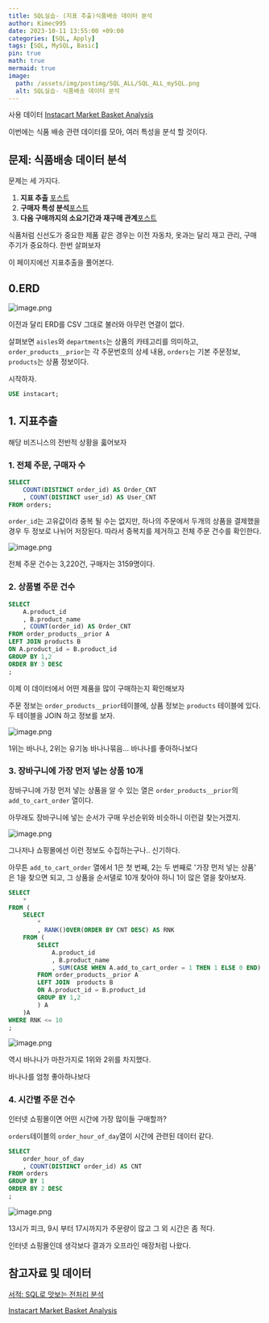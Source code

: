```yaml
---
title: SQL실습- (지표 추출)식품배송 데이터 분석
author: Kimec995
date: 2023-10-11 13:55:00 +09:00
categories: [SQL, Apply]
tags: [SQL, MySQL, Basic]
pin: true
math: true
mermaid: true
image: 
  path: /assets/img/postimg/SQL_ALL/SQL_ALL_mySQL.png
  alt: SQL실습- 식품배송 데이터 분석
---
```


사용 데이터 
[Instacart Market Basket Analysis](https://www.kaggle.com/competitions/instacart-market-basket-analysis/data)

이번에는 식품 배송 관련 데이터를 모아, 여러 특성을 분석 할 것이다.

## 문제: 식품배송 데이터 분석

문제는 세 가지다.

1. **지표 추출** [포스트](https://kimec995.github.io/posts/SQL-Q4-1/)
2. **구매자 특성 분석**[포스트](https://kimec995.github.io/posts/SQL-Q4-2/)
2. **다음 구매까지의 소요기간과 재구매 관계**[포스트](https://kimec995.github.io/posts/SQL-Q4-3/)

식품처럼 신선도가 중요한 제품 같은 경우는 이전 자동차, 옷과는 달리 재고 관리, 구매 주기가 중요하다. 한번 살펴보자

이 페이지에선 지표추출을 풀어본다.

## 0.ERD
![image.png](\assets\img\postimg\SQL_ALL\SQL_ALL_00_Instacart.png)

이전과 달리 ERD를 CSV 그대로 불러와 아무런 연결이 없다.

살펴보면 `aisles`와 `departments`는 상품의 카테고리를 의미하고, `order_products__prior`는 각 주문번호의 상세 내용, `orders`는 기본 주문정보, `products`는 상품 정보이다.

시작하자.
```sql
USE instacart;
```

## 1. 지표추출

해당 비즈니스의 전반적 상황을 훓어보자

### 1. 전체 주문, 구매자 수
```sql
SELECT 
	COUNT(DISTINCT order_id) AS Order_CNT
    , COUNT(DISTINCT user_id) AS User_CNT
FROM orders;
```

`order_id`는 고유값이라 중복 될 수는 없지만, 하나의 주문에서 두개의 상품을 결제했을 경우 두 정보로 나뉘어 저장된다.
따라서 중복치를 제거하고 전체 주문 건수를 확인한다.

![image.png](\assets\img\postimg\SQL_Q4\SQL_Q4_00.png)

전체 주문 건수는 3,220건, 구매자는 3159명이다.

### 2. 상품별 주문 건수

```sql
SELECT 
	A.product_id
    , B.product_name
    , COUNT(order_id) AS Order_CNT
FROM order_products__prior A
LEFT JOIN products B
ON A.product_id = B.product_id
GROUP BY 1,2
ORDER BY 3 DESC
;
```

이제 이 데이터에서 어떤 제품을 많이 구매하는지 확인해보자

주문 정보는 `order_products__prior`테이블에, 상품 정보는 `products` 테이블에 있다. 두 테이블을 JOIN 하고 정보를 보자.

![image.png](\assets\img\postimg\SQL_Q4\SQL_Q4_01.png)

1위는 바나나, 2위는 유기농 바나나묶음... 바나나를 좋아하나보다

### 3. 장바구니에 가장 먼저 넣는 상품 10개

장바구니에 가장 먼저 넣는 상품을 알 수 있는 열은 `order_products__prior`의 `add_to_cart_order` 열이다.

아무래도 장바구니에 넣는 순서가 구매 우선순위와 비슷하니 이런걸 찾는거겠지.

![image.png](\assets\img\postimg\SQL_Q4\SQL_Q4_02.png)


그나저나 쇼핑몰에선 이런 정보도 수집하는구나.. 신기하다.

아무튼 `add_to_cart_order` 열에서 1은 첫 번째, 2는 두 번째로 '가장 먼저 넣는 상품' 은 1을 찾으면 되고, 그 상품을 순서댈로 10개 찾아야 하니 1이 많은 열을 찾아보자.

```sql
SELECT
	*
FROM (
	SELECT 
		*
		, RANK()OVER(ORDER BY CNT DESC) AS RNK
	FROM (
		SELECT
			A.product_id
			, B.product_name
			, SUM(CASE WHEN A.add_to_cart_order = 1 THEN 1 ELSE 0 END) AS CNT
		FROM order_products__prior A
		LEFT JOIN  products B
		ON A.product_id = B.product_id
		GROUP BY 1,2
		) A
	)A
WHERE RNK <= 10
;
```
![image.png](\assets\img\postimg\SQL_Q4\SQL_Q4_03.png)

역시 바나나가 마찬가지로 1위와 2위를 차지했다.

바나나를 엄청 좋아하나보다

### 4. 시간별 주문 건수

인터넷 쇼핑몰이면 어떤 시간에 가장 많이들 구매할까?

`orders`테이블의 `order_hour_of_day`열이 시간에 관련된 데이터 같다.

```sql
SELECT
	order_hour_of_day
    , COUNT(DISTINCT order_id) AS CNT
FROM orders
GROUP BY 1
ORDER BY 2 DESC
;
```
![image.png](\assets\img\postimg\SQL_Q4\SQL_Q4_04.png)

13시가 피크, 9시 부터 17시까지가 주문량이 많고 그 외 시간은 좀 적다.

인터넷 쇼핑몰인데 생각보다 결과가 오프라인 매장처럼 나왔다.

## 참고자료 및 데이터

[서적: SQL로 맛보는 전처리 분석](https://product.kyobobook.co.kr/detail/S000001934242)

[Instacart Market Basket Analysis](https://www.kaggle.com/competitions/instacart-market-basket-analysis/data)